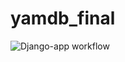 # yamdb_final
![Django-app workflow](https://github.com/jedipython/yamdb_final/workflows/Django-app%20workflow/badge.svg)
